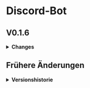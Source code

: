 # Discord-Bot

## V0.1.6
<details>
  <summary><b>Changes</b></summary>
  
  <b>Frontend</b>
  
  - on_member_online_event hinzugefügt, was eine Nachricht sendet, wenn ein Mitglied on kommt

  <b>Backend</b>
  
  - Code modularer gemacht
</details>

## Frühere Änderungen

<details>
  <summary><b>Versionshistorie</b></summary>
  
  ## V0.1.5.1
  <details>
    <summary><b>Changes</b></summary>
    <b>Backend</b>
    
    - Code neu organisiert
  </details>


  ## V0.1.5
  <details>
    <summary><b>Changes</b></summary>
    <b>Frontend</b>
    
    - Kleiner Bug-Fix, bei dem Schnauze! immer ausgelöst wurde
    - Command /submit_idea hinzugefügt, um Ideen in ein docs zu schreiben
    <b>Backend</b>
    
    - Utils Folder hinzugefügt
    - command_loader.py erstellt, um Code modularer zu machen
  </details>
  
  ## V0.1.4
  <details>
    <summary><b>Changes</b></summary>
    <b>Frontend</b>
    
    - Webhook für Updates hinzugefügt
    - Kleiner Bug-Fix
  </details>
  
  ## V0.1.3
  <details>
    <summary><b>Changes</b></summary>
    <b>Backend</b>
    
    - .env hinzugefügt, um Token geheim zu halten
  </details>
  
  
  ## V0.1.2
  <details>
    <summary><b>Changes</b></summary>
    <b>Frontend</b>
    
    - Kacken Command hinzugefügt
    - Schnauze!
    <b>Backend</b>
    
    - README formatiert
  </details>
  
  ## V0.1.1
  <details>
    <summary><b>Changes</b></summary>
    <b>Backend</b>
    
    - Kleiner Bug-Fix
  </details>
  
  ## V0.1
  <details>
    <summary><b>Changes</b></summary>
    <b>Frontend</b>
    
    - erster Slash-Command hinzugefügt
    <b>Backend</b>
    
    - Bot läuft
    - Code aufgeräumt
    - README.md aktualisiert
  </details>
</details>

